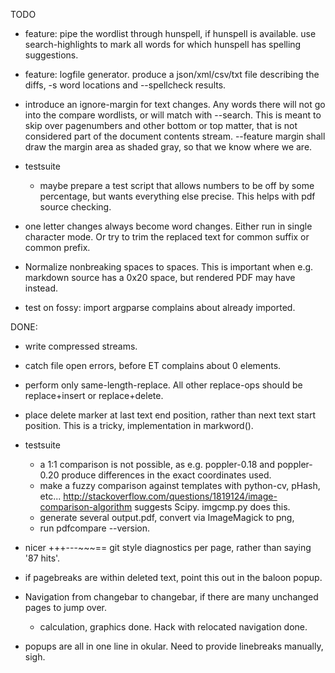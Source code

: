 TODO

* feature:
  pipe the wordlist through hunspell, if hunspell is available.
  use search-highlights to mark all words for which hunspell has spelling 
  suggestions. 

* feature: logfile generator.
  produce a json/xml/csv/txt file describing the diffs, -s word locations 
  and --spellcheck results.

* introduce an ignore-margin for text changes. Any words there will not go into
  the compare wordlists, or will match with --search. This is meant to skip
  over pagenumbers and other bottom or top matter, that is not considered part
  of the document contents stream.
  --feature margin shall draw the margin area as shaded gray, so that we know
  where we are.

* testsuite
  - maybe prepare a test script that allows numbers to be off by some 
    percentage, but wants everything else precise.
    This helps with pdf source checking.

* one letter changes always become word changes.
  Either run in single character mode. Or try to trim the replaced text for 
  common suffix or common prefix.

* Normalize nonbreaking spaces to spaces.
  This is important when e.g. markdown source has a 0x20 space, but rendered
  PDF may have &nbsp; instead.

* test on fossy: import argparse complains about already imported.


DONE:
* write compressed streams.

* catch file open errors, before ET complains about 0 elements.

* perform only same-length-replace. All other replace-ops should be replace+insert
  or replace+delete.

* place delete marker at last text end position, rather than next text start position.
  This is a tricky, implementation in markword().

* testsuite
  - a 1:1 comparison is not possible, as e.g. poppler-0.18 and poppler-0.20
    produce differences in the exact coordinates used.
  - make a fuzzy comparison against templates with python-cv, pHash, etc...
    http://stackoverflow.com/questions/1819124/image-comparison-algorithm suggests
    Scipy.  imgcmp.py does this.
  - generate several output.pdf, convert via ImageMagick to png, 
  - run pdfcompare --version.

* nicer +++---~~~== git style diagnostics per page, rather than saying '87 hits'.

* if pagebreaks are within deleted text, point this out in the baloon popup.
  
* Navigation from changebar to changebar, if there are many unchanged pages to jump over.
  - calculation, graphics done. Hack with relocated navigation done.

* popups are all in one line in okular. Need to provide linebreaks manually, sigh.
